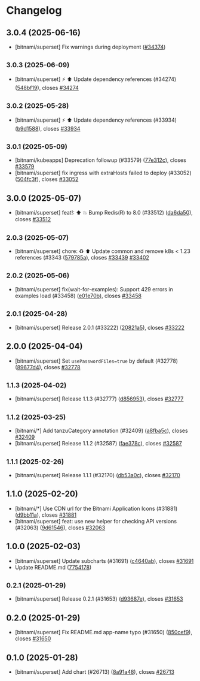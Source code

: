 # Changelog

## 3.0.4 (2025-06-16)

* [bitnami/superset] Fix warnings during deployment ([#34374](https://github.com/bitnami/charts/pull/34374))

## <small>3.0.3 (2025-06-09)</small>

* [bitnami/superset] :zap: :arrow_up: Update dependency references (#34274) ([548bf19](https://github.com/bitnami/charts/commit/548bf19e2cb77c60610f83b2e213b1a156c16ae5)), closes [#34274](https://github.com/bitnami/charts/issues/34274)

## <small>3.0.2 (2025-05-28)</small>

* [bitnami/superset] :zap: :arrow_up: Update dependency references (#33934) ([b9d1588](https://github.com/bitnami/charts/commit/b9d15881884dbc3f39a9102f0c75a31fafe565de)), closes [#33934](https://github.com/bitnami/charts/issues/33934)

## <small>3.0.1 (2025-05-09)</small>

* [bitnami/kubeapps] Deprecation followup (#33579) ([77e312c](https://github.com/bitnami/charts/commit/77e312c1772d4d7c4dc5d3ac0e80f4e452e3a062)), closes [#33579](https://github.com/bitnami/charts/issues/33579)
* [bitnami/superset] fix ingress with extraHosts failed to deploy (#33052) ([504fc3f](https://github.com/bitnami/charts/commit/504fc3fa4c12c5699e81db78db975a38a4ecbbe7)), closes [#33052](https://github.com/bitnami/charts/issues/33052)

## 3.0.0 (2025-05-07)

* [bitnami/superset] feat!: :arrow_up: :boom: Bump Redis(R) to 8.0 (#33512) ([da6da50](https://github.com/bitnami/charts/commit/da6da50e471c17933688cee861af5d5f8be32a81)), closes [#33512](https://github.com/bitnami/charts/issues/33512)

## <small>2.0.3 (2025-05-07)</small>

* [bitnami/superset] chore: :recycle: :arrow_up: Update common and remove k8s < 1.23 references (#3343 ([579785a](https://github.com/bitnami/charts/commit/579785a27121c71fe803e31fdf1b3071c2cc62a5)), closes [#33439](https://github.com/bitnami/charts/issues/33439) [#33402](https://github.com/bitnami/charts/issues/33402)

## <small>2.0.2 (2025-05-06)</small>

* [bitnami/superset] fix(wait-for-examples): Support 429 errors in examples load (#33458) ([e01e70b](https://github.com/bitnami/charts/commit/e01e70b87ef128aa92db1c7f2cd79d16afbc42e5)), closes [#33458](https://github.com/bitnami/charts/issues/33458)

## <small>2.0.1 (2025-04-28)</small>

* [bitnami/superset] Release 2.0.1 (#33222) ([20821a5](https://github.com/bitnami/charts/commit/20821a5961f08a9db2dd9ecb2ac62a1cfad60c51)), closes [#33222](https://github.com/bitnami/charts/issues/33222)

## 2.0.0 (2025-04-04)

* [bitnami/superset] Set `usePasswordFiles=true` by default (#32778) ([89677d4](https://github.com/bitnami/charts/commit/89677d409181b014153179e4aa709cb9ffe79035)), closes [#32778](https://github.com/bitnami/charts/issues/32778)

## <small>1.1.3 (2025-04-02)</small>

* [bitnami/superset] Release 1.1.3 (#32777) ([d856953](https://github.com/bitnami/charts/commit/d856953250bfdba841d438923045fdc67808d47c)), closes [#32777](https://github.com/bitnami/charts/issues/32777)

## <small>1.1.2 (2025-03-25)</small>

* [bitnami/*] Add tanzuCategory annotation (#32409) ([a8fba5c](https://github.com/bitnami/charts/commit/a8fba5cb01f6f4464ca7f69c50b0fbe97d837a95)), closes [#32409](https://github.com/bitnami/charts/issues/32409)
* [bitnami/superset] Release 1.1.2 (#32587) ([fae378c](https://github.com/bitnami/charts/commit/fae378ccb0efdb7a8d7fe7abad3fbb1bc39b04f0)), closes [#32587](https://github.com/bitnami/charts/issues/32587)

## <small>1.1.1 (2025-02-26)</small>

* [bitnami/superset] Release 1.1.1 (#32170) ([db53a0c](https://github.com/bitnami/charts/commit/db53a0c94e57ad54130754132e8cf74b46227225)), closes [#32170](https://github.com/bitnami/charts/issues/32170)

## 1.1.0 (2025-02-20)

* [bitnami/*] Use CDN url for the Bitnami Application Icons (#31881) ([d9bb11a](https://github.com/bitnami/charts/commit/d9bb11a9076b9bfdcc70ea022c25ef50e9713657)), closes [#31881](https://github.com/bitnami/charts/issues/31881)
* [bitnami/superset] feat: use new helper for checking API versions (#32063) ([9d61546](https://github.com/bitnami/charts/commit/9d615468c4e99e6b392a9b36865baee606eca9e6)), closes [#32063](https://github.com/bitnami/charts/issues/32063)

## 1.0.0 (2025-02-03)

* [bitnami/superset] Update subcharts (#31691) ([c4640ab](https://github.com/bitnami/charts/commit/c4640ab98dfa968e515b90528533aaf489e7adaa)), closes [#31691](https://github.com/bitnami/charts/issues/31691)
* Update README.md ([7754178](https://github.com/bitnami/charts/commit/7754178ec5befb5d5c4915708613a8b580bbc58d))

## <small>0.2.1 (2025-01-29)</small>

* [bitnami/superset] Release 0.2.1 (#31653) ([d93687e](https://github.com/bitnami/charts/commit/d93687eb78fd5ba828b3e918f31749ab8211feda)), closes [#31653](https://github.com/bitnami/charts/issues/31653)

## 0.2.0 (2025-01-29)

* [bitnami/superset] Fix README.md app-name typo (#31650) ([850cef9](https://github.com/bitnami/charts/commit/850cef96ad190440e88d36f692d16e67210b2ebe)), closes [#31650](https://github.com/bitnami/charts/issues/31650)

## 0.1.0 (2025-01-28)

* [bitnami/superset] Add chart (#26713) ([8a91a48](https://github.com/bitnami/charts/commit/8a91a4864d11cd079ca6dfe15cbdd8cc5654008c)), closes [#26713](https://github.com/bitnami/charts/issues/26713)
